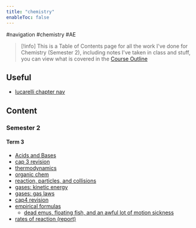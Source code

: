 ```yaml
---
title: "chemistry"
enableToc: false
---
```

#navigation #chemistry #AE

> [!info]
> This is a Table of Contents page for all the work I've done for Chemistry (Semester 2), including notes I've taken in class and stuff, you can view what is covered in the [Course Outline](notes/AE/CHEMISTRY/courseOutline.md)
## Useful
- [lucarelli chapter nav](notes/AE/CHEMISTRY/lucarelli.md)
## Content

### Semester 2

#### Term 3
- [Acids and Bases](notes/AE/CHEMISTRY/acidsAndBases.md)
- [cap 3 revision](notes/AE/CHEMISTRY/CAP3.md)
- [thermodynamics](notes/AE/CHEMISTRY/thermodynamics.md)
- [organic chem](notes/AE/CHEMISTRY/organicChem.md)
- [reaction, particles, and collisions](notes/AE/CHEMISTRY/reactionsParticlesAndCollisions.md)
- [gases: kinetic energy](notes/AE/CHEMISTRY/kineticEnergy.md)
- [gases: gas laws](notes/AE/CHEMISTRY/gases.md)
- [cap4 revision](notes/AE/CHEMISTRY/CAP4.md)
- [empirical formulas](notes/AE/CHEMISTRY/empiricalFormula)
	- [dead emus, floating fish, and an awful lot of motion sickness](notes/AE/CHEMISTRY/aboriginalCaseStudy.md)
- [rates of reaction (report)](notes/AE/CHEMISTRY/ratesOfReactionReport.md)